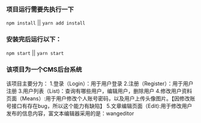 ###  项目运行需要先执行一下  
`npm install`  ||   `yarn add install`

### 安装完后运行以下：
`npm start`  ||  `yarn start`

### 该项目为一个CMS后台系统
该项目主要分为：
1.登录（Login）：用于用户登录
2.注册（Register）：用于用户注册
3.用户列表（List)：查询有哪些用户，编辑用户，删除用户
4.修改用户资料页面（Means）:用于用户修改个人账号密码，以及用户上传头像图片。【因修改账号接口有存在bug，所以这个能力有缺陷】
5.文章编辑页面（Edit):用于修改用户发布的信息内容，富文本编辑器采用的是：wangeditor




